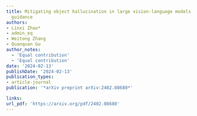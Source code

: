```yaml
---
title: Mitigating object hallucination in large vision-language models via classifier-free
  guidance
authors:
- Linxi Zhao* 
- admin_eq 
- Weitong Zhang
- Quanquan Gu
author_notes:
  - 'Equal contribution'
  - 'Equal contribution'
date: '2024-02-13'
publishDate: '2024-02-13'
publication_types:
- article-journal
publication: '*arXiv preprint arXiv:2402.08680*'

links:
url_pdf: 'https://arxiv.org/pdf/2402.08680'
---
```

